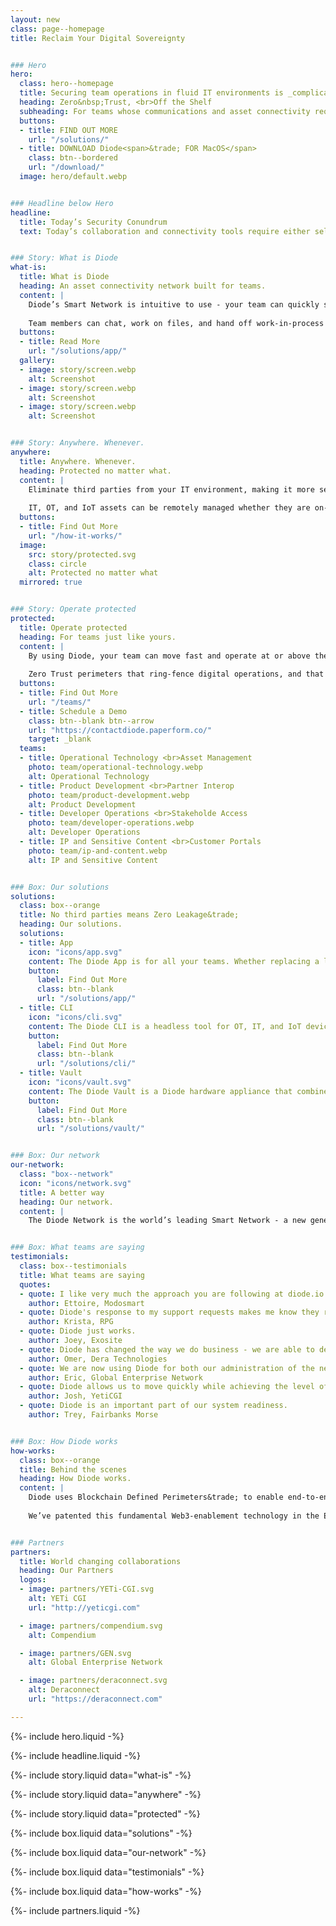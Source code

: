 ```yaml
---
layout: new
class: page--homepage
title: Reclaim Your Digital Sovereignty


### Hero
hero:
  class: hero--homepage
  title: Securing team operations in fluid IT environments is _complicated_.
  heading: Zero&nbsp;Trust, <br>Off the Shelf
  subheading: For teams whose communications and asset connectivity require both agility and security.
  buttons:
  - title: FIND OUT MORE
    url: "/solutions/"
  - title: DOWNLOAD Diode<span>&trade; FOR MacOS</span>
    class: btn--bordered
    url: "/download/"
  image: hero/default.webp


### Headline below Hero
headline:
  title: Today’s Security Conundrum
  text: Today’s collaboration and connectivity tools require either self-hosting or third-party involvement - burdening the team with either cost/complexity or security compromises. Diode has a better way.


### Story: What is Diode
what-is:
  title: What is Diode
  heading: An asset connectivity network built for teams.
  content: |
    Diode’s Smart Network is intuitive to use - your team can quickly secure access to each other and their managed assets, no matter where they are at in the world.
  
    Team members can chat, work on files, and hand off work-in-process to those best suited to take action.
  buttons:
  - title: Read More
    url: "/solutions/app/"
  gallery:
  - image: story/screen.webp
    alt: Screenshot
  - image: story/screen.webp
    alt: Screenshot
  - image: story/screen.webp
    alt: Screenshot


### Story: Anywhere. Whenever.
anywhere:
  title: Anywhere. Whenever.
  heading: Protected no matter what.
  content: |
    Eliminate third parties from your IT environment, making it more secure than any managed SSE or Cloud VPN solution.
  
    IT, OT, and IoT assets can be remotely managed whether they are on-premise, in the cloud, or deployed in a hybrid environment - all without leaking data, identifiers, or application / telemetry flows.
  buttons:
  - title: Find Out More
    url: "/how-it-works/"
  image:
    src: story/protected.svg
    class: circle
    alt: Protected no matter what
  mirrored: true


### Story: Operate protected
protected:
  title: Operate protected
  heading: For teams just like yours.
  content: |
    By using Diode, your team can move fast and operate at or above the security level that your assets and IP require.
  
    Zero Trust perimeters that ring-fence digital operations, and that allow partners to securely interoperate, can be created and provisioned in seconds without burdening the IT team.
  buttons:
  - title: Find Out More
    url: "/teams/"
  - title: Schedule a Demo
    class: btn--blank btn--arrow
    url: "https://contactdiode.paperform.co/"
    target: _blank
  teams:
  - title: Operational Technology <br>Asset Management
    photo: team/operational-technology.webp
    alt: Operational Technology
  - title: Product Development <br>Partner Interop
    photo: team/product-development.webp
    alt: Product Development
  - title: Developer Operations <br>Stakeholde Access
    photo: team/developer-operations.webp
    alt: Developer Operations
  - title: IP and Sensitive Content <br>Customer Portals
    photo: team/ip-and-content.webp
    alt: IP and Sensitive Content


### Box: Our solutions
solutions:
  class: box--orange
  title: No third parties means Zero Leakage&trade;
  heading: Our solutions.
  solutions:
  - title: App
    icon: "icons/app.svg"
    content: The Diode App is for all your teams. Whether replacing a leaky chat app, sharing files E2EE, securing a simple dashboard, or deploying advanced OT assets, this app unlocks the power of Diode for people.
    button:
      label: Find Out More
      class: btn--blank
      url: "/solutions/app/"
  - title: CLI
    icon: "icons/cli.svg"
    content: The Diode CLI is a headless tool for OT, IT, and IoT devices. It can be used stand-alone or in concert with Zones created in the Diode App. Connect the edge here.
    button:
      label: Find Out More
      class: btn--blank
      url: "/solutions/cli/"
  - title: Vault
    icon: "icons/vault.svg"
    content: The Diode Vault is a Diode hardware appliance that combines both the App features and the CLI features in a small box. 24-7 availability, backup, and geo-access for your team and assets.
    button:
      label: Find Out More
      class: btn--blank
      url: "/solutions/vault/"


### Box: Our network
our-network:
  class: "box--network"
  icon: "icons/network.svg"
  title: A better way
  heading: Our network.
  content: |
    The Diode Network is the world’s leading Smart Network - a new generation of zero trust software defined networks based on hardened blockchain technology. Think ad hoc E2EE perimeters.


### Box: What teams are saying
testimonials:
  class: box--testimonials
  title: What teams are saying
  quotes:
  - quote: I like very much the approach you are following at diode.io and am migrating to diode to have full remote control via ssh.
    author: Ettoire, Modosmart
  - quote: Diode's response to my support requests makes me know they really care about all of their customers.
    author: Krista, RPG
  - quote: Diode just works.
    author: Joey, Exosite
  - quote: Diode has changed the way we do business - we are able to deploy MES components and environments fully GDPR compliant and have created a Diode-based product line.
    author: Omer, Dera Technologies
  - quote: We are now using Diode for both our administration of the network and for our financial interactions with portfolio companies.  This tool has changed how we do business.
    author: Eric, Global Enterprise Network
  - quote: Diode allows us to move quickly while achieving the level of information protection for the communities and industries we serve.
    author: Josh, YetiCGI
  - quote: Diode is an important part of our system readiness.
    author: Trey, Fairbanks Morse


### Box: How Diode works
how-works:
  class: box--orange
  title: Behind the scenes
  heading: How Diode works.
  content: |
    Diode uses Blockchain Defined Perimeters&trade; to enable end-to-end encrypted application zones without managed servers.
  
    We’ve patented this fundamental Web3-enablement technology in the EU, China and here in the States and it’s become the foundation for our Zero Trust toolset.


### Partners
partners:
  title: World changing collaborations
  heading: Our Partners
  logos:
  - image: partners/YETi-CGI.svg
    alt: YETi CGI
    url: "http://yeticgi.com"

  - image: partners/compendium.svg
    alt: Compendium

  - image: partners/GEN.svg
    alt: Global Enterprise Network

  - image: partners/deraconnect.svg
    alt: Deraconnect
    url: "https://deraconnect.com"

---
```


{%- include hero.liquid -%}

{%- include headline.liquid -%}

{%- include story.liquid data="what-is" -%}

{%- include story.liquid data="anywhere" -%}

{%- include story.liquid data="protected" -%}

{%- include box.liquid data="solutions" -%}

{%- include box.liquid data="our-network" -%}

{%- include box.liquid data="testimonials" -%}

{%- include box.liquid data="how-works" -%}

{%- include partners.liquid -%}